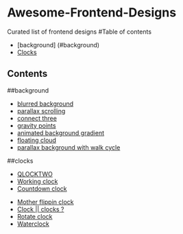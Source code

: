 # Awesome-Frontend-Designs
Curated list of frontend designs
#Table of contents
- [background] (#background)
- [Clocks](#clocks)

Contents
--------
##background

* [blurred background](http://codepen.io/ariona/pen/geFIK)
* [parallax  scrolling](http://codepen.io/skeurentjes/pen/wvpus)
* [connect three](http://codepen.io/MarcoGuglielmelli/pen/lLCxy)
* [gravity points](http://codepen.io/akm2/pen/rHIsa)
* [animated background gradient](http://codepen.io/quasimondo/pen/lDdrF)
* [floating cloud](http://codepen.io/shshaw/pen/DxJka)
* [parallax background with walk cycle](http://codepen.io/rachelnabors/pen/AvGhp)


##clocks

- [QLOCKTWO](http://codepen.io/FWeinb/pen/oyACz)
- [Working clock](http://codepen.io/iliadraznin/pen/JcqbE)
- [Countdown clock](http://codepen.io/ademilter/pen/czIGo)
* [Mother flippin clock](http://codepen.io/rikschennink/pen/lyuaf)
* [Clock || clocks ? ](http://codepen.io/ImagineAlex/pen/NAEvNd)
* [Rotate clock](http://codepen.io/DawidKrajewski/pen/dPpMXN)
* [Waterclock](http://codepen.io/akhil_001/pen/RGmqZB)

